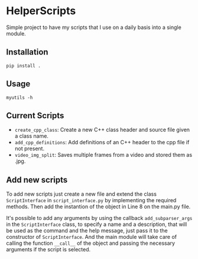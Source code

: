 # HelperScripts

Simple project to have my scripts that I use on a daily basis into a single module.


## Installation
```pip install .```

## Usage
```myutils -h```

## Current Scripts
- ```create_cpp_class```: Create a new C++ class header and source file given a class name.
- ```add_cpp_definitions```: Add definitions of an C++ header to the cpp file if not present.
- ```video_img_split```: Saves multiple frames from a video and stored them as .jpg.

## Add new scripts
To add new scripts just create a new file and extend the class ```ScriptInterface``` in ```script_interface.py``` by implementing the required methods.
Then add the instantion of the object in Line 8 on the main.py file. 

It's possible to add any arguments by using the callback ```add_subparser_args``` in the ```ScriptInterface``` class, to specify a name and a description, that will be used as the command and the help message, just pass it to the constructor of ```ScriptInterface```. 
And the main module will take care of calling the function ```__call__``` of the object and passing the necessary arguments if the script is selected. 

